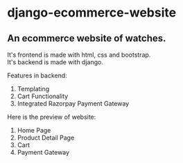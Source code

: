 # django-ecommerce-website

## An ecommerce website of watches.

It's frontend is made with html, css and bootstrap.  
It's backend is made with django.  

Features in backend:  
1. Templating  
2. Cart Functionality
3. Integrated Razorpay Payment Gateway

Here is the preview of website:  
1. Home Page
2. Product Detail Page
3. Cart
4. Payment Gateway



















